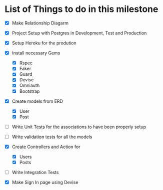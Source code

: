 # List of Things to do in this milestone

- [x] Make Relationship Diagarm
- [x] Project Setup with Postgres in Development, Test and Production
- [x] Setup Heroku for the prodution 
- [x] Install necessary Gems 
    - [x] Rspec
    - [x] Faker
    - [x] Guard
    - [x] Devise
    - [x] Omniauth
    - [x] Bootstrap
- [x] Create models from ERD 
     - [x] User
     - [x] Post     
- [ ] Write Unit Tests for the associations to have been properly setup
- [ ] Write validation tests for all the models
- [x] Create Controllers and Action for
    - [x] Users
    - [x] Posts    
- [ ] Write Integration Tests   
- [x] Make Sign In page using Devise

